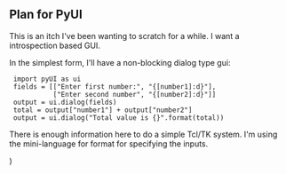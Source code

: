 Plan for PyUI
--

This is an itch I've been wanting to scratch for a while.   I want a introspection based GUI.

In the simplest form, I'll have a non-blocking dialog type gui:

     import pyUI as ui
     fields = [["Enter first number:", "{[number1]:d}"],
               ["Enter second number", "{[number2]:d}"]]
     output = ui.dialog(fields)
     total = output["number1"] + output["number2"]
     output = ui.dialog("Total value is {}".format(total))


There is enough information here to do a simple Tcl/TK system.  I'm using the mini-language
for format for specifying the inputs.

)
